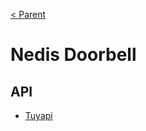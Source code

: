 [< Parent](../Readme.md)

# Nedis Doorbell

## API

- [Tuyapi](https://github.com/codetheweb/tuyapi/blob/master/docs/SETUP.md)
